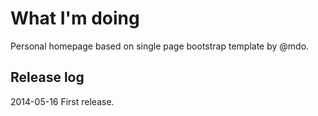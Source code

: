 # What I'm doing

Personal homepage based on single page bootstrap template by @mdo.

## Release log 

2014-05-16 First release.
